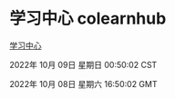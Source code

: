 # 学习中心 colearnhub
[学习中心](http://27.19.33.125:56308/colearnhub/)

2022年 10月 09日 星期日 00:50:02 CST

2022年 10月 08日 星期六 16:50:02 GMT
